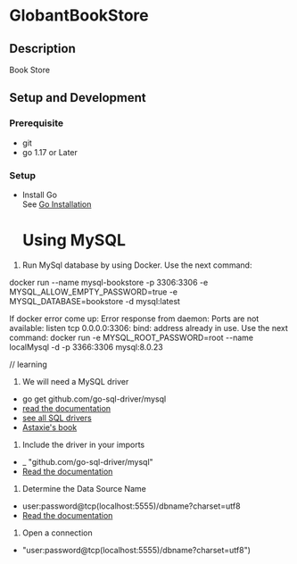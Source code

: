 # GlobantBookStore

## Description 
Book Store 

## Setup and Development 
### Prerequisite
- git
- go 1.17 or Later

### Setup 
- Install Go <br>
  See [Go Installation](https://golang.org/doc/install)

  # Using MySQL

1. Run MySql database by using Docker. Use the next command:

docker run --name mysql-bookstore -p 3306:3306 -e MYSQL_ALLOW_EMPTY_PASSWORD=true -e MYSQL_DATABASE=bookstore -d mysql:latest

If docker error come up: Error response from daemon: Ports are not available: listen tcp 0.0.0.0:3306: bind: address already in use. Use the next command:
  docker run -e MYSQL_ROOT_PASSWORD=root  --name localMysql -d  -p 3366:3306  mysql:8.0.23


// learning
1. We will need a MySQL driver
  - go get github.com/go-sql-driver/mysql
  - [read the documentation](https://github.com/go-sql-driver/mysql#installation)
  - [see all SQL drivers](https://github.com/golang/go/wiki/SQLDrivers)
  - [Astaxie's book](https://astaxie.gitbooks.io/build-web-application-with-golang/content/en/05.2.html)
1. Include the driver in your imports
  - _ "github.com/go-sql-driver/mysql"
  - [Read the documentation](https://github.com/go-sql-driver/mysql#usage)
1. Determine the Data Source Name
  - user:password@tcp(localhost:5555)/dbname?charset=utf8
  - [Read the documentation](https://github.com/go-sql-driver/mysql#dsn-data-source-name)
1. Open a connection
  -  "user:password@tcp(localhost:5555)/dbname?charset=utf8")
